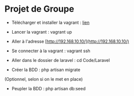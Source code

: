 # Projet de Groupe

- Télécharger et installer la vagrant : [lien](https://laravel.com/docs/5.2/homestead)

- Lancer la vagrant : vagrant up

- Aller à l'adresse [http://192.168.10.10/](http://192.168.10.10/)

- Se connecter à la vagrant : vagrant ssh

- Aller dans le dossier de laravel : cd Code/Laravel

- Créer la BDD : php artisan migrate

(Optionnel, selon si on le met en place)

- Peupler la BDD : php artisan db:seed
